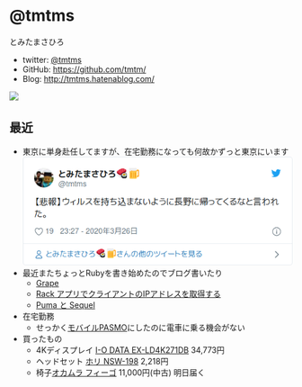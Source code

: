 # @tmtms

とみたまさひろ

* twitter: [@tmtms](https://twitter.com/tmtms)
* GitHub: <https://github.com/tmtm/>
* Blog: <http://tmtms.hatenablog.com/>

![](https://pbs.twimg.com/profile_images/947409397881307136/kaKfN6WA_200x200.jpg)

## 最近

* 東京に単身赴任してますが、在宅勤務になっても何故かずっと東京にいます
   ![](tmtms/hihou.png)
* 最近またちょっとRubyを書き始めたのでブログ書いたり
  * [Grape](https://tmtms.hatenablog.com/entry/202002/ruby-grape)
  * [Rack アプリでクライアントのIPアドレスを取得する](https://tmtms.hatenablog.com/entry/202003/rack_request_ip)
  * [Puma と Sequel](https://tmtms.hatenablog.com/entry/202004/puma-sequel)
* 在宅勤務
  * せっかく[モバイルPASMO](https://www.pasmo.co.jp/and/)にしたのに電車に乗る機会がない
* 買ったもの
  * 4Kディスプレイ [I-O DATA EX-LD4K271DB](https://www.iodata.jp/product/lcd/wide/ex-ld4k271db/) 34,773円
  * ヘッドセット [ホリ NSW-198](https://hori.jp/products/nsw/hori_ghs_IE_bk/) 2,218円
  * 椅子[オカムラ フィーゴ](https://www.okamura.co.jp/product/seating/feego/) 11,000円(中古) 明日届く
